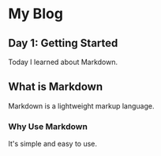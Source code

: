 # My Blog

## Day 1: Getting Started

Today I learned about Markdown.

## What is Markdown

Markdown is a lightweight markup language.

### Why Use Markdown

It's simple and easy to use.
